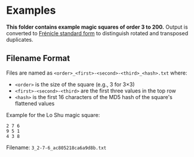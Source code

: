 # Examples

**This folder contains example magic squares of order 3 to 200.** Output is converted to [Frénicle standard form](https://en.wikipedia.org/wiki/Fr%C3%A9nicle_standard_form#:~:text=A%20magic%20square%20is%20in,in%20%5B2%2C1%5D.) to distinguish rotated and transposed duplicates.

## Filename Format

Files are named as `<order>_<first>-<second>-<third>_<hash>.txt` where:
- `<order>` is the size of the square (e.g., 3 for 3×3)
- `<first>-<second>-<third>` are the first three values in the top row
- `<hash>` is the first 16 characters of the MD5 hash of the square's flattened values

Example for the Lo Shu magic square:
```
2 7 6
9 5 1
4 3 8
```
Filename: `3_2-7-6_ac805218ca6a9d8b.txt`
